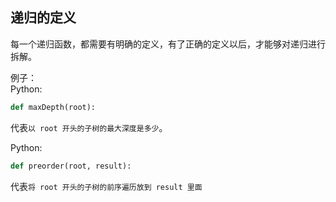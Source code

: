 ## 递归的定义

每一个递归函数，都需要有明确的定义，有了正确的定义以后，才能够对递归进行拆解。

例子：  
Python:

```py
def maxDepth(root):
```

代表`以 root 开头的子树的最大深度是多少`。  


Python:

```py
def preorder(root, result):
```

代表`将 root 开头的子树的前序遍历放到 result 里面`

